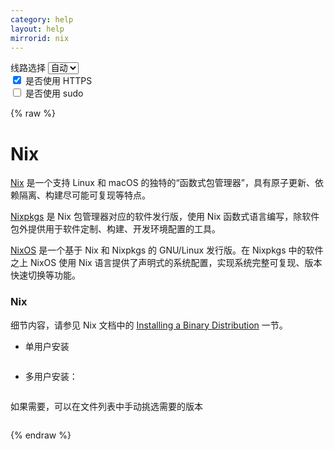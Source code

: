 ```yaml
---
category: help
layout: help
mirrorid: nix
---
```


<!-- 本 markdown 从 tuna/mirrorz-help-ng 自动生成，如需修改请参阅该仓库 -->

<style>.z-help tmpl { display: none }</style>

<div class="z-wrap">
    <form class="z-form z-global" onchange="form_update(null)" onsubmit="return false">
        <div>
            <label for="e0a5cecb">线路选择</label>
            <select id="e0a5cecb" name="host">
                <option selected="selected" value="{{ site.url }}">自动</option>
                <option value="{{ site.urlv4 }}">IPv4</option>
                <option value="{{ site.urlv6 }}">IPv6</option>
            </select>
        </div>
        <div>
            <input id="144d763c" name="_scheme" type="checkbox" checked>
            <label for="144d763c">是否使用 HTTPS</label>
        </div>
        <div>
            <input id="4659e7da" name="_sudo" type="checkbox">
            <label for="4659e7da">是否使用 sudo</label>
        </div>
    </form>
</div>
{% raw %}
<div class="z-help"><h1>Nix</h1>
<p><a href="https://nixos.org/nix">Nix</a> 是一个支持 Linux 和 macOS 的独特的“函数式包管理器”，具有原子更新、依赖隔离、构建尽可能可复现等特点。</p>
<p><a href="https://nixos.org/nixpkgs">Nixpkgs</a> 是 Nix 包管理器对应的软件发行版，使用 Nix 函数式语言编写，除软件包外提供用于软件定制、构建、开发环境配置的工具。</p>
<p><a href="https://nixos.org">NixOS</a> 是一个基于 Nix 和 Nixpkgs 的 GNU/Linux 发行版。在 Nixpkgs 中的软件之上 NixOS 使用 Nix 语言提供了声明式的系统配置，实现系统完整可复现、版本快速切换等功能。</p>
<h3>Nix</h3>
<p>细节内容，请参见 Nix 文档中的 <a href="https://nixos.org/nix/manual/#ch-installing-binary">Installing a Binary Distribution</a> 一节。</p>
<ul>
<li>
<p>单用户安装<br/>
<div class="z-wrap"><form class="z-form" onchange="form_update(event)" onsubmit="return false"></form><pre class="z-code"></pre></div><tmpl z-lang="bash"><br/>
sh &lt;(curl {{endpoint}}/latest/install)<br/>
</tmpl></p>
</li>
<li>
<p>多用户安装：<br/>
<div class="z-wrap"><form class="z-form" onchange="form_update(event)" onsubmit="return false"></form><pre class="z-code"></pre></div><tmpl z-lang="bash"><br/>
sh &lt;(curl {{endpoint}}/latest/install) --daemon<br/>
</tmpl></p>
</li>
</ul>
<p>如果需要，可以在文件列表中手动挑选需要的版本</p>
<div class="z-wrap"><form class="z-form" onchange="form_update(event)" onsubmit="return false"></form><pre class="z-code"></pre></div><tmpl>
{{endpoint}}
</tmpl><script id="z-config" type="application/x-mirrorz-help">eyJfIjogIk5peCIsICJibG9jayI6IFsibml4Il0sICJpbnB1dCI6IHt9LCAibmFtZSI6ICJuaXgifQ==</script>
</div>

{% endraw %}

<script src="/static/js/mustache.js?{{ site.data['hash'] }}"></script>
<script src="/static/js/zdocs.js?{{ site.data['hash'] }}"></script>
